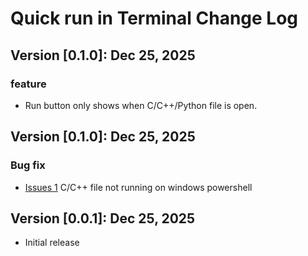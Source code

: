 # Quick run in Terminal Change Log

## Version [0.1.0]: Dec 25, 2025
### feature
- Run button only shows when C/C++/Python file is open.

## Version [0.1.0]: Dec 25, 2025
### Bug fix
- [Issues 1](https://github.com/abrarshakhi/quick-run-in-terminal/issues/1) C/C++ file not running on windows powershell

## Version [0.0.1]: Dec 25, 2025
- Initial release